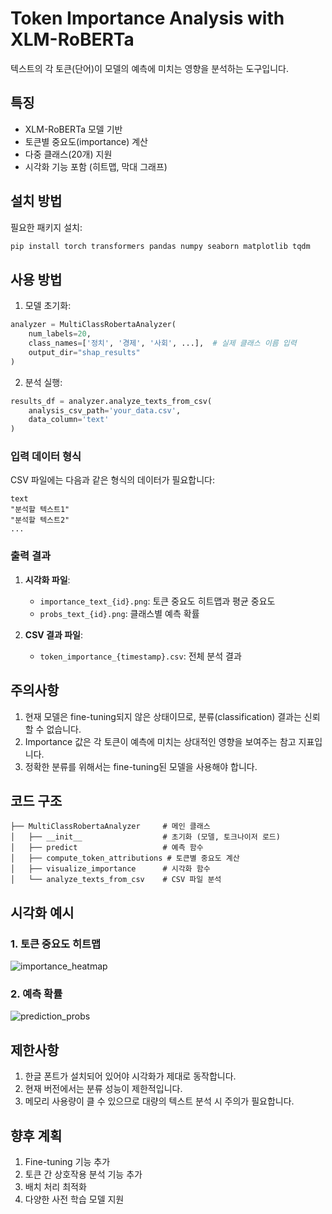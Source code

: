 # Token Importance Analysis with XLM-RoBERTa

텍스트의 각 토큰(단어)이 모델의 예측에 미치는 영향을 분석하는 도구입니다.

## 특징

- XLM-RoBERTa 모델 기반
- 토큰별 중요도(importance) 계산
- 다중 클래스(20개) 지원
- 시각화 기능 포함 (히트맵, 막대 그래프)

## 설치 방법

필요한 패키지 설치:

```bash
pip install torch transformers pandas numpy seaborn matplotlib tqdm
```

## 사용 방법

1. 모델 초기화:
```python
analyzer = MultiClassRobertaAnalyzer(
    num_labels=20,
    class_names=['정치', '경제', '사회', ...],  # 실제 클래스 이름 입력
    output_dir="shap_results"
)
```

2. 분석 실행:
```python
results_df = analyzer.analyze_texts_from_csv(
    analysis_csv_path='your_data.csv',
    data_column='text'
)
```

### 입력 데이터 형식

CSV 파일에는 다음과 같은 형식의 데이터가 필요합니다:

```csv
text
"분석할 텍스트1"
"분석할 텍스트2"
...
```

### 출력 결과

1. **시각화 파일**:
   - `importance_text_{id}.png`: 토큰 중요도 히트맵과 평균 중요도
   - `probs_text_{id}.png`: 클래스별 예측 확률

2. **CSV 결과 파일**:
   - `token_importance_{timestamp}.csv`: 전체 분석 결과

## 주의사항

1. 현재 모델은 fine-tuning되지 않은 상태이므로, 분류(classification) 결과는 신뢰할 수 없습니다.
2. Importance 값은 각 토큰이 예측에 미치는 상대적인 영향을 보여주는 참고 지표입니다.
3. 정확한 분류를 위해서는 fine-tuning된 모델을 사용해야 합니다.

## 코드 구조

```
├── MultiClassRobertaAnalyzer     # 메인 클래스
│   ├── __init__                  # 초기화 (모델, 토크나이저 로드)
│   ├── predict                   # 예측 함수
│   ├── compute_token_attributions # 토큰별 중요도 계산
│   ├── visualize_importance      # 시각화 함수
│   └── analyze_texts_from_csv    # CSV 파일 분석
```

## 시각화 예시

### 1. 토큰 중요도 히트맵
![importance_heatmap](./example_images/importance_heatmap.png)

### 2. 예측 확률
![prediction_probs](./example_images/prediction_probs.png)

## 제한사항

1. 한글 폰트가 설치되어 있어야 시각화가 제대로 동작합니다.
2. 현재 버전에서는 분류 성능이 제한적입니다.
3. 메모리 사용량이 클 수 있으므로 대량의 텍스트 분석 시 주의가 필요합니다.

## 향후 계획

1. Fine-tuning 기능 추가
2. 토큰 간 상호작용 분석 기능 추가
3. 배치 처리 최적화
4. 다양한 사전 학습 모델 지원